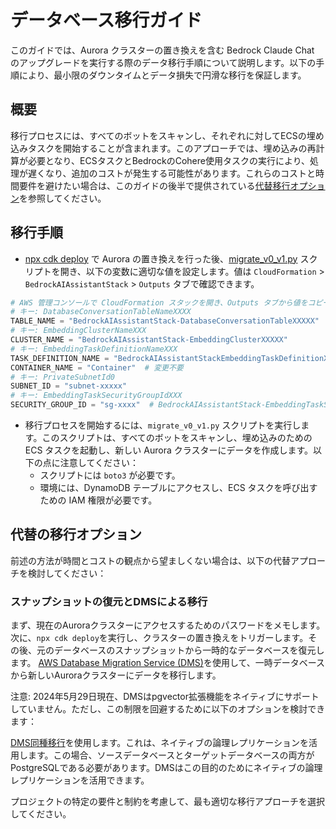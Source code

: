 # データベース移行ガイド

このガイドでは、Aurora クラスターの置き換えを含む Bedrock Claude Chat のアップグレードを実行する際のデータ移行手順について説明します。以下の手順により、最小限のダウンタイムとデータ損失で円滑な移行を保証します。

## 概要

移行プロセスには、すべてのボットをスキャンし、それぞれに対してECSの埋め込みタスクを開始することが含まれます。このアプローチでは、埋め込みの再計算が必要となり、ECSタスクとBedrockのCohere使用タスクの実行により、処理が遅くなり、追加のコストが発生する可能性があります。これらのコストと時間要件を避けたい場合は、このガイドの後半で提供されている[代替移行オプション](#alternative-migration-options)を参照してください。

## 移行手順

- [npx cdk deploy](../README.md#deploy-using-cdk) で Aurora の置き換えを行った後、[migrate_v0_v1.py](./migrate_v0_v1.py) スクリプトを開き、以下の変数に適切な値を設定します。値は `CloudFormation` > `BedrockAIAssistantStack` > `Outputs` タブで確認できます。

```py
# AWS 管理コンソールで CloudFormation スタックを開き、Outputs タブから値をコピーします。
# キー: DatabaseConversationTableNameXXXX
TABLE_NAME = "BedrockAIAssistantStack-DatabaseConversationTableXXXXX"
# キー: EmbeddingClusterNameXXX
CLUSTER_NAME = "BedrockAIAssistantStack-EmbeddingClusterXXXXX"
# キー: EmbeddingTaskDefinitionNameXXX
TASK_DEFINITION_NAME = "BedrockAIAssistantStackEmbeddingTaskDefinitionXXXXX"
CONTAINER_NAME = "Container"  # 変更不要
# キー: PrivateSubnetId0
SUBNET_ID = "subnet-xxxxx"
# キー: EmbeddingTaskSecurityGroupIdXXX
SECURITY_GROUP_ID = "sg-xxxx"  # BedrockAIAssistantStack-EmbeddingTaskSecurityGroupXXXXX
```

- 移行プロセスを開始するには、`migrate_v0_v1.py` スクリプトを実行します。このスクリプトは、すべてのボットをスキャンし、埋め込みのための ECS タスクを起動し、新しい Aurora クラスターにデータを作成します。以下の点に注意してください：
  - スクリプトには `boto3` が必要です。
  - 環境には、DynamoDB テーブルにアクセスし、ECS タスクを呼び出すための IAM 権限が必要です。

## 代替の移行オプション

前述の方法が時間とコストの観点から望ましくない場合は、以下の代替アプローチを検討してください：

### スナップショットの復元とDMSによる移行

まず、現在のAuroraクラスターにアクセスするためのパスワードをメモします。次に、`npx cdk deploy`を実行し、クラスターの置き換えをトリガーします。その後、元のデータベースのスナップショットから一時的なデータベースを復元します。
[AWS Database Migration Service (DMS)](https://aws.amazon.com/dms/)を使用して、一時データベースから新しいAuroraクラスターにデータを移行します。

注意: 2024年5月29日現在、DMSはpgvector拡張機能をネイティブにサポートしていません。ただし、この制限を回避するために以下のオプションを検討できます：

[DMS同種移行](https://docs.aws.amazon.com/dms/latest/userguide/dm-migrating-data.html)を使用します。これは、ネイティブの論理レプリケーションを活用します。この場合、ソースデータベースとターゲットデータベースの両方がPostgreSQLである必要があります。DMSはこの目的のためにネイティブの論理レプリケーションを活用できます。

プロジェクトの特定の要件と制約を考慮して、最も適切な移行アプローチを選択してください。